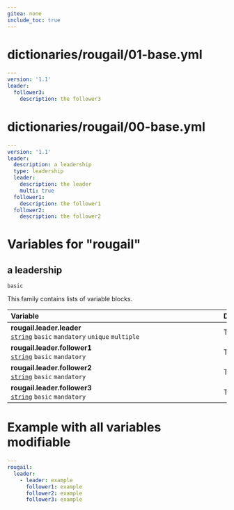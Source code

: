 ```yaml
---
gitea: none
include_toc: true
---
```

# dictionaries/rougail/01-base.yml

```yaml
---
version: '1.1'
leader:
  follower3:
    description: the follower3
```
# dictionaries/rougail/00-base.yml

```yaml
---
version: '1.1'
leader:
  description: a leadership
  type: leadership
  leader:
    description: the leader
    multi: true
  follower1:
    description: the follower1
  follower2:
    description: the follower2
```
# Variables for "rougail"

## a leadership

`basic`


This family contains lists of variable blocks.

| Variable&nbsp;&nbsp;&nbsp;&nbsp;&nbsp;&nbsp;&nbsp;&nbsp;&nbsp;&nbsp;&nbsp;&nbsp;&nbsp;&nbsp;&nbsp;&nbsp;&nbsp;&nbsp;&nbsp;&nbsp;&nbsp;&nbsp;&nbsp;&nbsp;&nbsp;&nbsp;&nbsp;&nbsp;&nbsp;&nbsp;&nbsp;&nbsp;&nbsp;&nbsp;&nbsp;&nbsp;&nbsp;&nbsp;&nbsp;&nbsp;&nbsp;&nbsp;&nbsp;&nbsp;&nbsp;&nbsp;&nbsp;&nbsp;&nbsp;&nbsp;&nbsp;&nbsp;&nbsp;&nbsp;&nbsp;&nbsp;&nbsp;&nbsp;&nbsp;&nbsp;&nbsp;&nbsp;&nbsp;&nbsp;&nbsp;&nbsp;&nbsp;&nbsp;&nbsp;&nbsp;&nbsp;&nbsp;&nbsp;&nbsp;&nbsp;&nbsp;&nbsp;&nbsp;&nbsp;&nbsp;&nbsp;&nbsp;&nbsp;&nbsp;&nbsp;&nbsp;&nbsp;&nbsp;&nbsp;&nbsp;&nbsp;&nbsp;&nbsp;&nbsp;&nbsp;   | Description&nbsp;&nbsp;&nbsp;&nbsp;&nbsp;&nbsp;&nbsp;&nbsp;&nbsp;&nbsp;&nbsp;&nbsp;&nbsp;&nbsp;&nbsp;&nbsp;&nbsp;&nbsp;&nbsp;&nbsp;&nbsp;&nbsp;&nbsp;&nbsp;&nbsp;&nbsp;&nbsp;&nbsp;&nbsp;&nbsp;&nbsp;&nbsp;&nbsp;&nbsp;&nbsp;&nbsp;&nbsp;&nbsp;&nbsp;&nbsp;&nbsp;&nbsp;&nbsp;&nbsp;&nbsp;&nbsp;&nbsp;&nbsp;&nbsp;&nbsp;&nbsp;&nbsp;&nbsp;&nbsp;&nbsp;&nbsp;&nbsp;&nbsp;&nbsp;&nbsp;&nbsp;&nbsp;&nbsp;&nbsp;&nbsp;&nbsp;&nbsp;&nbsp;&nbsp;&nbsp;&nbsp;&nbsp;&nbsp;&nbsp;&nbsp;&nbsp;&nbsp;&nbsp;&nbsp;&nbsp;&nbsp;&nbsp;&nbsp;&nbsp;&nbsp;&nbsp;&nbsp;&nbsp;&nbsp;&nbsp;&nbsp;&nbsp;   |
|------------------------------------------------------------------------------------------------------------------------------------------------------------------------------------------------------------------------------------------------------------------------------------------------------------------------------------------------------------------------------------------------------------------------------------------------------------------------------------------------------------------------------------------------------------------------------------------------------|---------------------------------------------------------------------------------------------------------------------------------------------------------------------------------------------------------------------------------------------------------------------------------------------------------------------------------------------------------------------------------------------------------------------------------------------------------------------------------------------------------------------------------------------------------------------------------------|
| **rougail.leader.leader**<br/>[`string`](https://rougail.readthedocs.io/en/latest/variable.html#variables-types) `basic` `mandatory` `unique` `multiple`                                                                                                                                                                                                                                                                                                                                                                                                                                             | The leader.                                                                                                                                                                                                                                                                                                                                                                                                                                                                                                                                                                           |
| **rougail.leader.follower1**<br/>[`string`](https://rougail.readthedocs.io/en/latest/variable.html#variables-types) `basic` `mandatory`                                                                                                                                                                                                                                                                                                                                                                                                                                                              | The follower1.                                                                                                                                                                                                                                                                                                                                                                                                                                                                                                                                                                        |
| **rougail.leader.follower2**<br/>[`string`](https://rougail.readthedocs.io/en/latest/variable.html#variables-types) `basic` `mandatory`                                                                                                                                                                                                                                                                                                                                                                                                                                                              | The follower2.                                                                                                                                                                                                                                                                                                                                                                                                                                                                                                                                                                        |
| **rougail.leader.follower3**<br/>[`string`](https://rougail.readthedocs.io/en/latest/variable.html#variables-types) `basic` `mandatory`                                                                                                                                                                                                                                                                                                                                                                                                                                                              | The follower3.                                                                                                                                                                                                                                                                                                                                                                                                                                                                                                                                                                        |


# Example with all variables modifiable

```yaml
---
rougail:
  leader:
    - leader: example
      follower1: example
      follower2: example
      follower3: example
```
